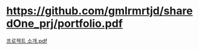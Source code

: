 # https://github.com/gmlrmrtjd/sharedOne_prj/portfolio.pdf

[프로젝트 소개.pdf](https://github.com/gmlrmrtjd/sharedOne_prj/portfolio.pdf)
